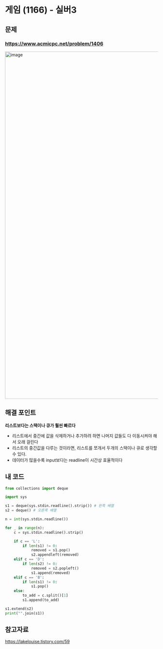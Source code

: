 # 게임 (1166) - 실버3

## 문제 
### https://www.acmicpc.net/problem/1406
<img width="1143" alt="image" src="https://user-images.githubusercontent.com/72330884/185396909-3b8244c6-e0c1-4750-b2d6-cbf38db61f92.png">

## 해결 포인트
**리스트보다는 스택이나 큐가 훨씬 빠르다**
- 리스트에서 중간에 값을 삭제하거나 추가하려 하면 나머지 값들도 다 이동시켜야 해서 오래 걸린다
- 리스트의 중간값을 다루는 것이라면, 리스트를 쪼개서 두개의 스택이나 큐로 생각할 수 있다.
- 데이터가 많을수록 input보다는 readline이 시간상 효율적이다

## 내 코드
```python
from collections import deque

import sys

s1 = deque(sys.stdin.readline().strip()) # 왼쪽 배열
s2 = deque() # 오른쪽 배열

n = int(sys.stdin.readline())

for _ in range(n):
    c = sys.stdin.readline().strip()

    if c == 'L':
        if len(s1) != 0:
            removed = s1.pop()
            s2.appendleft(removed)
    elif c == 'D':
        if len(s2) != 0:
            removed = s2.popleft()
            s1.append(removed)
    elif c == 'B':
        if len(s1) != 0:
            s1.pop()
    else:
        to_add = c.split()[1]
        s1.append(to_add)

s1.extend(s2)
print("".join(s1))
```

## 참고자료   
https://lakelouise.tistory.com/59
